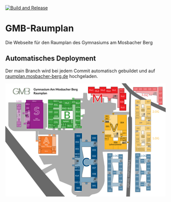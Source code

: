 [![Build and Release](https://github.com/NilsGke/gmb-raumplan/actions/workflows/build.yaml/badge.svg)](https://github.com/NilsGke/gmb-raumplan/actions/workflows/build.yaml)

# GMB-Raumplan

Die Webseite für den Raumplan des Gymnasiums am Mosbacher Berg

## Automatisches Deployment

Der main Branch wird bei jedem Commit automatisch gebuildet und auf [raumplan.mosbacher-berg.de](https://raumplan.mosbacher-berg.de) hochgeladen.

![GMB-Raumpaln](./src/assets/files/GMB-Raumplan_Layer.svg)
